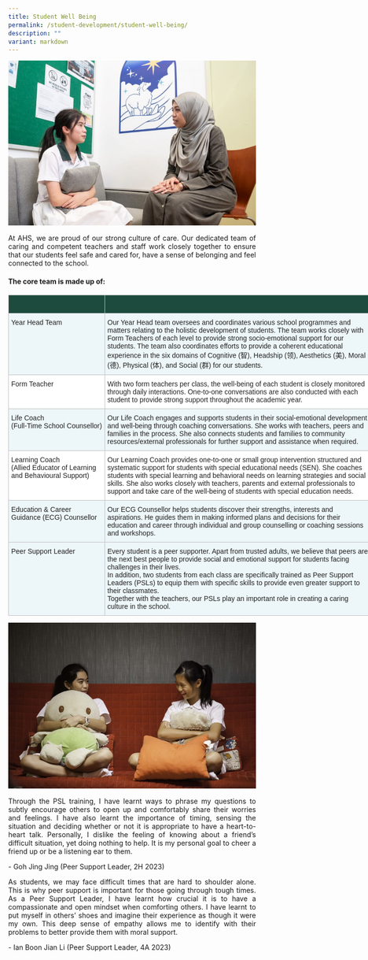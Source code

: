 ```yaml
---
title: Student Well Being
permalink: /student-development/student-well-being/
description: ""
variant: markdown
---
```

![](/images/Student%20Development/Student%20Well%20Being/Student_Well_being_02.jpg)
<p align="justify">
At AHS, we are proud of our strong culture of care. Our dedicated team of caring and competent teachers and staff work closely together to ensure that our students feel safe and cared for, have a sense of belonging and feel connected to the school.</p>

#### The core team is made up of:

<table style="border-collapse:collapse;border-spacing:0;table-layout: fixed; width: 739px" class="tg"><colgroup><col style="width: 196px"><col style="width: 543px"></colgroup><thead><tr><th style="background-color:#1d4b3e;border-color:#c0c0c0;border-style:solid;border-width:1px;color:#FFF;font-family:Arial, sans-serif;font-size:14px;font-weight:bold;overflow:hidden;padding:10px 5px;text-align:left;vertical-align:top;word-break:normal"><br></th><th style="background-color:#1d4b3e;border-color:#c0c0c0;border-style:solid;border-width:1px;color:#FFF;font-family:Arial, sans-serif;font-size:14px;font-weight:bold;overflow:hidden;padding:10px 5px;text-align:left;vertical-align:top;word-break:normal"></th></tr></thead><tbody><tr><td style="background-color:#EDF6F9;border-color:#c0c0c0;border-style:solid;border-width:1px;color:#222;font-family:Arial, sans-serif;font-size:14px;overflow:hidden;padding:10px 5px;text-align:left;vertical-align:top;word-break:normal"><span style="color:#222;background-color:#EDF6F9">Year Head Team</span><br></td><td style="background-color:#EDF6F9;border-color:#c0c0c0;border-style:solid;border-width:1px;color:#222;font-family:Arial, sans-serif;font-size:14px;overflow:hidden;padding:10px 5px;text-align:left;vertical-align:top;word-break:normal"><span style="color:#222;background-color:#EDF6F9">Our Year Head team oversees and coordinates various school programmes and matters relating to the holistic development of students. The team works closely with Form Teachers of each level to provide strong socio-emotional support for our students. The team also coordinates efforts to provide a coherent educational experience in the six domains of Cognitive (智), Headship (领), Aesthetics (美), Moral (德), Physical (体), and Social (群) for our students.</span><br></td></tr><tr><td style="background-color:#FFF;border-color:#c0c0c0;border-style:solid;border-width:1px;color:#222;font-family:Arial, sans-serif;font-size:14px;overflow:hidden;padding:10px 5px;text-align:left;vertical-align:top;word-break:normal"><span style="color:#222;background-color:#FFF">Form Teacher</span><br></td><td style="background-color:#FFF;border-color:#c0c0c0;border-style:solid;border-width:1px;color:#222;font-family:Arial, sans-serif;font-size:14px;overflow:hidden;padding:10px 5px;text-align:left;vertical-align:top;word-break:normal"><span style="color:#222;background-color:#FFF">With two form teachers per class, the well-being of each student is closely monitored through daily interactions. One-to-one conversations are also conducted with each student to provide strong support throughout the academic year.</span><br></td></tr><tr><td style="background-color:#EDF6F9;border-color:#c0c0c0;border-style:solid;border-width:1px;color:#222;font-family:Arial, sans-serif;font-size:14px;overflow:hidden;padding:10px 5px;text-align:left;vertical-align:top;word-break:normal"><span style="color:#222;background-color:#EDF6F9">Life Coach</span><br><span style="color:#222;background-color:#EDF6F9">(Full-Time School Counsellor) </span></td><td style="background-color:#EDF6F9;border-color:#c0c0c0;border-style:solid;border-width:1px;color:#222;font-family:Arial, sans-serif;font-size:14px;overflow:hidden;padding:10px 5px;text-align:left;vertical-align:top;word-break:normal"><span style="color:#222;background-color:#EDF6F9">Our Life Coach engages and supports students in their social-emotional development and well-being through coaching conversations. She works with teachers, peers and families in the process. She also connects students and families to community resources/external professionals for further support and assistance when required.</span></td></tr><tr><td style="background-color:#FFF;border-color:#c0c0c0;border-style:solid;border-width:1px;color:#222;font-family:Arial, sans-serif;font-size:14px;overflow:hidden;padding:10px 5px;text-align:left;vertical-align:top;word-break:normal"><span style="color:#222;background-color:#FFF">Learning Coach</span><br><span style="color:#222;background-color:#FFF">(Allied Educator of Learning and Behavioural Support)</span><br></td><td style="background-color:#FFF;border-color:#c0c0c0;border-style:solid;border-width:1px;color:#222;font-family:Arial, sans-serif;font-size:14px;overflow:hidden;padding:10px 5px;text-align:left;vertical-align:top;word-break:normal"><span style="color:#222;background-color:#FFF">Our Learning Coach provides one-to-one or small group intervention structured and systematic support for students with special educational needs (SEN).  She coaches students with special learning and behavioral needs on learning strategies and social skills. She also works closely with teachers, parents and external professionals to support and take care of the well-being of students with special education needs.</span><br></td></tr>
	<tr><td style="background-color:#EDF6F9;border-color:#c0c0c0;border-style:solid;border-width:1px;color:#222;font-family:Arial, sans-serif;font-size:14px;overflow:hidden;padding:10px 5px;text-align:left;vertical-align:top;word-break:normal"><span style="color:#222;background-color:#EDF6F9">Education &amp; Career Guidance (ECG) Counsellor</span></td><td style="background-color:#EDF6F9;border-color:#c0c0c0;border-style:solid;border-width:1px;color:#222;font-family:Arial, sans-serif;font-size:14px;overflow:hidden;padding:10px 5px;text-align:left;vertical-align:top;word-break:normal"><span style="color:#222;background-color:#EDF6F9">Our ECG Counsellor helps students discover their strengths, interests and aspirations. He guides them in making informed plans and decisions for their education and career through individual and group counselling or coaching sessions and workshops.</span><br></td></tr>
	<tr><td style="background-color:#EDF6F9;border-color:#c0c0c0;border-style:solid;border-width:1px;color:#222;font-family:Arial, sans-serif;font-size:14px;overflow:hidden;padding:10px 5px;text-align:left;vertical-align:top;word-break:normal"><span style="color:#222;background-color:#EDF6F9">Peer Support Leader </span></td><td style="background-color:#EDF6F9;border-color:#c0c0c0;border-style:solid;border-width:1px;color:#222;font-family:Arial, sans-serif;font-size:14px;overflow:hidden;padding:10px 5px;text-align:left;vertical-align:top;word-break:normal"><span style="color:#222;background-color:#EDF6F9">Every student is a peer supporter. Apart from trusted adults, we believe that peers are the next best people to provide social and emotional support for students facing challenges in their lives.</span><br><span style="color:#222;background-color:#EDF6F9">In addition, two students from each class are specifically trained as Peer Support Leaders (PSLs) to equip them with specific skills to provide even greater support to their classmates.</span><br><span style="color:#222;background-color:#EDF6F9">Together with the teachers, our PSLs play an important role in creating a caring culture in the school.</span></td></tr>
	</tbody></table>

![](/images/Student%20Development/Student%20Well%20Being/Student_Well-Being_01.jpg)

<p align="justify">
Through the PSL training, I have learnt ways to phrase my questions to subtly encourage others to open up and comfortably share their worries and feelings. I have also learnt the importance of timing, sensing the situation and deciding whether or not it is appropriate to have a heart-to-heart talk. Personally, I dislike the feeling of knowing about a friend’s difficult situation, yet doing nothing to help. It is my personal goal to cheer a friend up or be a listening ear to them.</p>
- Goh Jing Jing (Peer Support Leader, 2H 2023)<br>

<p align="justify">
As students, we may face difficult times that are hard to shoulder alone. This is why peer support is important for those going through tough times. As a Peer Support Leader, I have learnt how crucial it is to have a compassionate and open mindset when comforting others. I have learnt to put myself in others’ shoes and imagine their experience as though it were my own. This deep sense of empathy allows me to identify with their problems to better provide them with moral support.</p>
- Ian Boon Jian Li (Peer Support Leader, 4A 2023) <br>